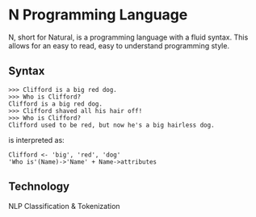 # N Programming Language
N, short for Natural, is a programming language with a fluid syntax.
This allows for an easy to read, easy to understand programming style.

## Syntax

```
>>> Clifford is a big red dog.
>>> Who is Clifford?
Clifford is a big red dog.
>>> Clifford shaved all his hair off!
>>> Who is Clifford?
Clifford used to be red, but now he's a big hairless dog.
```
is interpreted as:
```
Clifford <- 'big', 'red', 'dog'
'Who is'(Name)->'Name' + Name->attributes
```

## Technology

NLP Classification & Tokenization
